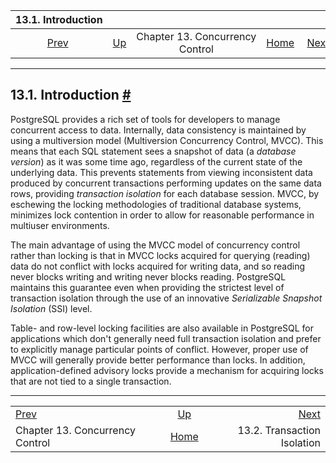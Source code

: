 <!--?xml version="1.0" encoding="UTF-8" standalone="no"?-->

|                  13.1. Introduction                  |                                                   |                                 |                                                       |                                                             |
| :--------------------------------------------------: | :------------------------------------------------ | :-----------------------------: | ----------------------------------------------------: | ----------------------------------------------------------: |
| [Prev](mvcc.html "Chapter 13. Concurrency Control")  | [Up](mvcc.html "Chapter 13. Concurrency Control") | Chapter 13. Concurrency Control | [Home](index.html "PostgreSQL 17devel Documentation") |  [Next](transaction-iso.html "13.2. Transaction Isolation") |

***

## 13.1. Introduction [#](#MVCC-INTRO)

PostgreSQL provides a rich set of tools for developers to manage concurrent access to data. Internally, data consistency is maintained by using a multiversion model (Multiversion Concurrency Control, MVCC). This means that each SQL statement sees a snapshot of data (a *database version*) as it was some time ago, regardless of the current state of the underlying data. This prevents statements from viewing inconsistent data produced by concurrent transactions performing updates on the same data rows, providing *transaction isolation* for each database session. MVCC, by eschewing the locking methodologies of traditional database systems, minimizes lock contention in order to allow for reasonable performance in multiuser environments.

The main advantage of using the MVCC model of concurrency control rather than locking is that in MVCC locks acquired for querying (reading) data do not conflict with locks acquired for writing data, and so reading never blocks writing and writing never blocks reading. PostgreSQL maintains this guarantee even when providing the strictest level of transaction isolation through the use of an innovative *Serializable Snapshot Isolation* (SSI) level.

Table- and row-level locking facilities are also available in PostgreSQL for applications which don't generally need full transaction isolation and prefer to explicitly manage particular points of conflict. However, proper use of MVCC will generally provide better performance than locks. In addition, application-defined advisory locks provide a mechanism for acquiring locks that are not tied to a single transaction.

***

|                                                      |                                                       |                                                             |
| :--------------------------------------------------- | :---------------------------------------------------: | ----------------------------------------------------------: |
| [Prev](mvcc.html "Chapter 13. Concurrency Control")  |   [Up](mvcc.html "Chapter 13. Concurrency Control")   |  [Next](transaction-iso.html "13.2. Transaction Isolation") |
| Chapter 13. Concurrency Control                      | [Home](index.html "PostgreSQL 17devel Documentation") |                                 13.2. Transaction Isolation |
